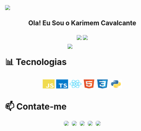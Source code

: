 <div>
<img align="center" src="https://media2.giphy.com/media/QssGEmpkyEOhBCb7e1/giphy.gif?cid=ecf05e47a0n3gi1bfqntqmob8g9aid1oyj2wr3ds3mg700bl&rid=giphy.gif" width ="35"/> <h2 align="center">Ola! Eu Sou o Karimem Cavalcante</h2>
<div style="text-align: center; padding-top: 10px">
    <img height="180em" src="https://github-readme-stats.vercel.app/api?username=karimemmonteiro&show_icons=true&locale=pt-br&theme=radical">
    <img height="180em" src="https://github-readme-stats.vercel.app/api/top-langs/?username=karimemmonteiro&locale=pt-br&theme=radical&show_icons=true&layout=compact">
</div>
<div style="text-align: center; padding-top: 10px">

</div>
<img align="right" src="https://raw.githubusercontent.com/karimemmonteiro/karimemmonteiro/main/imagem.svg" width="300"/>
    
# 📊 Tecnologias
<p style="text-align: center; padding-top: 10px">
<img align="center" alt="Rafa-Js" height="30" width="40" src="https://raw.githubusercontent.com/devicons/devicon/master/icons/javascript/javascript-plain.svg">
  <img align="center" alt="Rafa-Ts" height="30" width="40" src="https://raw.githubusercontent.com/devicons/devicon/master/icons/typescript/typescript-plain.svg">
  <img align="center" alt="Rafa-React" height="30" width="40" src="https://raw.githubusercontent.com/devicons/devicon/master/icons/react/react-original.svg">
  <img align="center" alt="Rafa-HTML" height="30" width="40" src="https://raw.githubusercontent.com/devicons/devicon/master/icons/html5/html5-original.svg">
  <img align="center" alt="Rafa-CSS" height="30" width="40" src="https://raw.githubusercontent.com/devicons/devicon/master/icons/css3/css3-original.svg">
  <img align="center" alt="Rafa-Python" height="30" width="40" src="https://raw.githubusercontent.com/devicons/devicon/master/icons/python/python-original.svg">
</p>

# 📫 Contate-me
<div style="display: grid; grid-auto-flow: column; justify-content: center; gap: 10px">
  <a href="[https://www.youtube.com/channel/UC_-uuuZbY0AAt9CViNzvc-Q](https://www.youtube.com/channel/UCcaix0mySnVeBlbo7kO6eyg)" target="_blank">
    <img style="border-radius: 5px" src="https://img.shields.io/badge/YouTube-FF0000?style=for-the-badge&logo=youtube&logoColor=white" target="_blank">
  </a>
  <a href="[https://instagram.com/karimem](https://www.instagram.com/k.mcavalcantee/)" target="_blank">
    <img style="border-radius: 5px" src="https://img.shields.io/badge/-Instagram-%23E4405F?style=for-the-badge&logo=instagram&logoColor=white" target="_blank">
  </a>
  <a href="https://discord.gg/karimemmonteiro" target="_blank">
    <img style="border-radius: 5px" src="https://img.shields.io/badge/Discord-7289DA?style=for-the-badge&logo=discord&logoColor=white" target="_blank">
  </a>
  <a href="mailto:contatokarimem@gmail.com">
    <img style="border-radius: 5px" src="https://img.shields.io/badge/-Gmail-%23333?style=for-the-badge&logo=gmail&logoColor=white" target="_blank">
  </a>
  <a href="[https://www.linkedin.com/in/rafaella-ballerini-45875016a](https://www.linkedin.com/in/karimem-monteiro-cavalcante-961813192/)" target="_blank">
    <img style="border-radius: 5px" src="https://img.shields.io/badge/-LinkedIn-%230077B5?style=for-the-badge&logo=linkedin&logoColor=white" target="_blank">
  </a>
</div>

